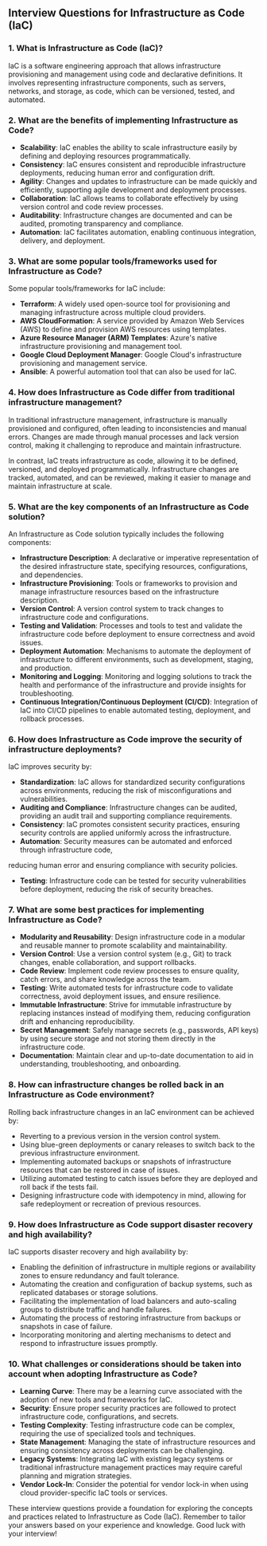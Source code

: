 ## Interview Questions for Infrastructure as Code (IaC)

### 1. What is Infrastructure as Code (IaC)?
IaC is a software engineering approach that allows infrastructure provisioning and management using code and declarative definitions. It involves representing infrastructure components, such as servers, networks, and storage, as code, which can be versioned, tested, and automated.

### 2. What are the benefits of implementing Infrastructure as Code?
- **Scalability**: IaC enables the ability to scale infrastructure easily by defining and deploying resources programmatically.
- **Consistency**: IaC ensures consistent and reproducible infrastructure deployments, reducing human error and configuration drift.
- **Agility**: Changes and updates to infrastructure can be made quickly and efficiently, supporting agile development and deployment processes.
- **Collaboration**: IaC allows teams to collaborate effectively by using version control and code review processes.
- **Auditability**: Infrastructure changes are documented and can be audited, promoting transparency and compliance.
- **Automation**: IaC facilitates automation, enabling continuous integration, delivery, and deployment.

### 3. What are some popular tools/frameworks used for Infrastructure as Code?
Some popular tools/frameworks for IaC include:
- **Terraform**: A widely used open-source tool for provisioning and managing infrastructure across multiple cloud providers.
- **AWS CloudFormation**: A service provided by Amazon Web Services (AWS) to define and provision AWS resources using templates.
- **Azure Resource Manager (ARM) Templates**: Azure's native infrastructure provisioning and management tool.
- **Google Cloud Deployment Manager**: Google Cloud's infrastructure provisioning and management service.
- **Ansible**: A powerful automation tool that can also be used for IaC.

### 4. How does Infrastructure as Code differ from traditional infrastructure management?
In traditional infrastructure management, infrastructure is manually provisioned and configured, often leading to inconsistencies and manual errors. Changes are made through manual processes and lack version control, making it challenging to reproduce and maintain infrastructure.

In contrast, IaC treats infrastructure as code, allowing it to be defined, versioned, and deployed programmatically. Infrastructure changes are tracked, automated, and can be reviewed, making it easier to manage and maintain infrastructure at scale.

### 5. What are the key components of an Infrastructure as Code solution?
An Infrastructure as Code solution typically includes the following components:
- **Infrastructure Description**: A declarative or imperative representation of the desired infrastructure state, specifying resources, configurations, and dependencies.
- **Infrastructure Provisioning**: Tools or frameworks to provision and manage infrastructure resources based on the infrastructure description.
- **Version Control**: A version control system to track changes to infrastructure code and configurations.
- **Testing and Validation**: Processes and tools to test and validate the infrastructure code before deployment to ensure correctness and avoid issues.
- **Deployment Automation**: Mechanisms to automate the deployment of infrastructure to different environments, such as development, staging, and production.
- **Monitoring and Logging**: Monitoring and logging solutions to track the health and performance of the infrastructure and provide insights for troubleshooting.
- **Continuous Integration/Continuous Deployment (CI/CD)**: Integration of IaC into CI/CD pipelines to enable automated testing, deployment, and rollback processes.

### 6. How does Infrastructure as Code improve the security of infrastructure deployments?
IaC improves security by:
- **Standardization**: IaC allows for standardized security configurations across environments, reducing the risk of misconfigurations and vulnerabilities.
- **Auditing and Compliance**: Infrastructure changes can be audited, providing an audit trail and supporting compliance requirements.
- **Consistency**: IaC promotes consistent security practices, ensuring security controls are applied uniformly across the infrastructure.
- **Automation**: Security measures can be automated and enforced through infrastructure code,

 reducing human error and ensuring compliance with security policies.
- **Testing**: Infrastructure code can be tested for security vulnerabilities before deployment, reducing the risk of security breaches.

### 7. What are some best practices for implementing Infrastructure as Code?
- **Modularity and Reusability**: Design infrastructure code in a modular and reusable manner to promote scalability and maintainability.
- **Version Control**: Use a version control system (e.g., Git) to track changes, enable collaboration, and support rollbacks.
- **Code Review**: Implement code review processes to ensure quality, catch errors, and share knowledge across the team.
- **Testing**: Write automated tests for infrastructure code to validate correctness, avoid deployment issues, and ensure resilience.
- **Immutable Infrastructure**: Strive for immutable infrastructure by replacing instances instead of modifying them, reducing configuration drift and enhancing reproducibility.
- **Secret Management**: Safely manage secrets (e.g., passwords, API keys) by using secure storage and not storing them directly in the infrastructure code.
- **Documentation**: Maintain clear and up-to-date documentation to aid in understanding, troubleshooting, and onboarding.

### 8. How can infrastructure changes be rolled back in an Infrastructure as Code environment?
Rolling back infrastructure changes in an IaC environment can be achieved by:
- Reverting to a previous version in the version control system.
- Using blue-green deployments or canary releases to switch back to the previous infrastructure environment.
- Implementing automated backups or snapshots of infrastructure resources that can be restored in case of issues.
- Utilizing automated testing to catch issues before they are deployed and roll back if the tests fail.
- Designing infrastructure code with idempotency in mind, allowing for safe redeployment or recreation of previous resources.

### 9. How does Infrastructure as Code support disaster recovery and high availability?
IaC supports disaster recovery and high availability by:
- Enabling the definition of infrastructure in multiple regions or availability zones to ensure redundancy and fault tolerance.
- Automating the creation and configuration of backup systems, such as replicated databases or storage solutions.
- Facilitating the implementation of load balancers and auto-scaling groups to distribute traffic and handle failures.
- Automating the process of restoring infrastructure from backups or snapshots in case of failure.
- Incorporating monitoring and alerting mechanisms to detect and respond to infrastructure issues promptly.

### 10. What challenges or considerations should be taken into account when adopting Infrastructure as Code?
- **Learning Curve**: There may be a learning curve associated with the adoption of new tools and frameworks for IaC.
- **Security**: Ensure proper security practices are followed to protect infrastructure code, configurations, and secrets.
- **Testing Complexity**: Testing infrastructure code can be complex, requiring the use of specialized tools and techniques.
- **State Management**: Managing the state of infrastructure resources and ensuring consistency across deployments can be challenging.
- **Legacy Systems**: Integrating IaC with existing legacy systems or traditional infrastructure management practices may require careful planning and migration strategies.
- **Vendor Lock-In**: Consider the potential for vendor lock-in when using cloud provider-specific IaC tools or services.

These interview questions provide a foundation for exploring the concepts and practices related to Infrastructure as Code (IaC). Remember to tailor your answers based on your experience and knowledge. Good luck with your interview!
